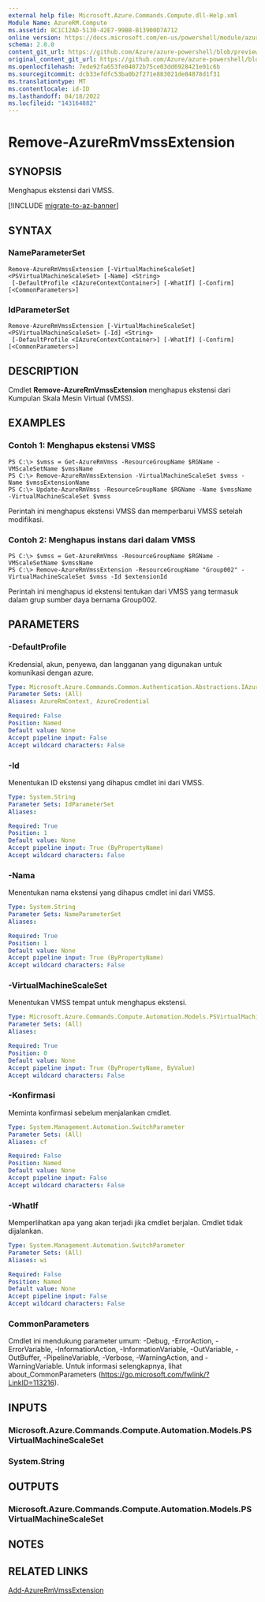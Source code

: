 ```yaml
---
external help file: Microsoft.Azure.Commands.Compute.dll-Help.xml
Module Name: AzureRM.Compute
ms.assetid: 8C1C12AD-5130-42E7-99BB-B13900D7A712
online version: https://docs.microsoft.com/en-us/powershell/module/azurerm.compute/remove-azurermvmssextension
schema: 2.0.0
content_git_url: https://github.com/Azure/azure-powershell/blob/preview/src/ResourceManager/Compute/Commands.Compute/help/Remove-AzureRmVmssExtension.md
original_content_git_url: https://github.com/Azure/azure-powershell/blob/preview/src/ResourceManager/Compute/Commands.Compute/help/Remove-AzureRmVmssExtension.md
ms.openlocfilehash: 7ede92fa653fe04072b75ce03dd6928421e01c6b
ms.sourcegitcommit: dcb33efdfc53ba0b2f271e883021de84878d1f31
ms.translationtype: MT
ms.contentlocale: id-ID
ms.lasthandoff: 04/18/2022
ms.locfileid: "143164882"
---
```

# Remove-AzureRmVmssExtension

## SYNOPSIS
Menghapus ekstensi dari VMSS.

[!INCLUDE [migrate-to-az-banner](../../includes/migrate-to-az-banner.md)]

## SYNTAX

### NameParameterSet
```
Remove-AzureRmVmssExtension [-VirtualMachineScaleSet] <PSVirtualMachineScaleSet> [-Name] <String>
 [-DefaultProfile <IAzureContextContainer>] [-WhatIf] [-Confirm] [<CommonParameters>]
```

### IdParameterSet
```
Remove-AzureRmVmssExtension [-VirtualMachineScaleSet] <PSVirtualMachineScaleSet> [-Id] <String>
 [-DefaultProfile <IAzureContextContainer>] [-WhatIf] [-Confirm] [<CommonParameters>]
```

## DESCRIPTION
Cmdlet **Remove-AzureRmVmssExtension** menghapus ekstensi dari Kumpulan Skala Mesin Virtual (VMSS).

## EXAMPLES

### Contoh 1: Menghapus ekstensi VMSS
```
PS C:\> $vmss = Get-AzureRmVmss -ResourceGroupName $RGName -VMScaleSetName $vmssName 
PS C:\> Remove-AzureRmVmssExtension -VirtualMachineScaleSet $vmss -Name $vmssExtensionName
PS C:\> Update-AzureRmVmss -ResourceGroupName $RGName -Name $vmssName -VirtualMachineScaleSet $vmss
```

Perintah ini menghapus ekstensi VMSS dan memperbarui VMSS setelah modifikasi.

### Contoh 2: Menghapus instans dari dalam VMSS
```
PS C:\> $vmss = Get-AzureRmVmss -ResourceGroupName $RGName -VMScaleSetName $vmssName 
PS C:\> Remove-AzureRmVmssExtension -ResourceGroupName "Group002" -VirtualMachineScaleSet $vmss -Id $extensionId
```

Perintah ini menghapus id ekstensi tentukan dari VMSS yang termasuk dalam grup sumber daya bernama Group002.

## PARAMETERS

### -DefaultProfile
Kredensial, akun, penyewa, dan langganan yang digunakan untuk komunikasi dengan azure.

```yaml
Type: Microsoft.Azure.Commands.Common.Authentication.Abstractions.IAzureContextContainer
Parameter Sets: (All)
Aliases: AzureRmContext, AzureCredential

Required: False
Position: Named
Default value: None
Accept pipeline input: False
Accept wildcard characters: False
```

### -Id
Menentukan ID ekstensi yang dihapus cmdlet ini dari VMSS.

```yaml
Type: System.String
Parameter Sets: IdParameterSet
Aliases:

Required: True
Position: 1
Default value: None
Accept pipeline input: True (ByPropertyName)
Accept wildcard characters: False
```

### -Nama
Menentukan nama ekstensi yang dihapus cmdlet ini dari VMSS.

```yaml
Type: System.String
Parameter Sets: NameParameterSet
Aliases:

Required: True
Position: 1
Default value: None
Accept pipeline input: True (ByPropertyName)
Accept wildcard characters: False
```

### -VirtualMachineScaleSet
Menentukan VMSS tempat untuk menghapus ekstensi.

```yaml
Type: Microsoft.Azure.Commands.Compute.Automation.Models.PSVirtualMachineScaleSet
Parameter Sets: (All)
Aliases:

Required: True
Position: 0
Default value: None
Accept pipeline input: True (ByPropertyName, ByValue)
Accept wildcard characters: False
```

### -Konfirmasi
Meminta konfirmasi sebelum menjalankan cmdlet.

```yaml
Type: System.Management.Automation.SwitchParameter
Parameter Sets: (All)
Aliases: cf

Required: False
Position: Named
Default value: None
Accept pipeline input: False
Accept wildcard characters: False
```

### -WhatIf
Memperlihatkan apa yang akan terjadi jika cmdlet berjalan. Cmdlet tidak dijalankan.

```yaml
Type: System.Management.Automation.SwitchParameter
Parameter Sets: (All)
Aliases: wi

Required: False
Position: Named
Default value: None
Accept pipeline input: False
Accept wildcard characters: False
```

### CommonParameters
Cmdlet ini mendukung parameter umum: -Debug, -ErrorAction, -ErrorVariable, -InformationAction, -InformationVariable, -OutVariable, -OutBuffer, -PipelineVariable, -Verbose, -WarningAction, and -WarningVariable. Untuk informasi selengkapnya, lihat about_CommonParameters (https://go.microsoft.com/fwlink/?LinkID=113216).

## INPUTS

### Microsoft.Azure.Commands.Compute.Automation.Models.PSVirtualMachineScaleSet

### System.String

## OUTPUTS

### Microsoft.Azure.Commands.Compute.Automation.Models.PSVirtualMachineScaleSet

## NOTES

## RELATED LINKS

[Add-AzureRmVmssExtension](./Add-AzureRmVmssExtension.md)
